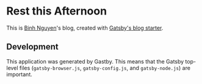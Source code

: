 # Rest this Afternoon

This is [Binh Nguyen](https://twitter.com/bnguyensn)'s blog, created with
[Gatsby's blog starter](https://github.com/gatsbyjs/gatsby-starter-blog).

## Development

This application was generated by Gastby. This means that the Gatsby top-level files (`gatsby-browser.js`, `gatsby-config.js`, and `gatsby-node.js`) are important.
